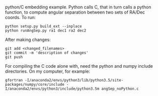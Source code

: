 python/C embedding example.  Python calls C, that in turn calls a python 
function, to compute angular separation between two sets of RA/Dec coords.  To run:

```
python setup.py build_ext --inplace
python runAngSep.py ra1 dec1 ra2 dec2
```

After making changes:
```
git add <changed_filenames>
git commit -m 'description of changes'
git push
```

For compiling the C code alone with, need the python and numpy include directories.  On my computer, for example:

```
gfortran -I/anaconda2/envs/python3/lib/python3.5/site-packages/numpy/core/include -I/anaconda2/envs/python3/include/python3.5m angSep_noPython.c
```
